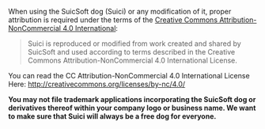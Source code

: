 When using the SuicSoft dog (Suici) or any modification of it, 
proper attribution is required under the terms of the [Creative Commons Attribution-NonCommercial 4.0 International](http://creativecommons.org/licenses/by-nc/4.0/):

>Suici is reproduced or modified from work created and shared by SuicSoft and used according to terms described in the Creative Commons Attribution-NonCommercial 4.0 International License.

You can read the CC Attribution-NonCommercial 4.0 International License Here: http://creativecommons.org/licenses/by-nc/4.0/

<b>You may not file trademark applications incorporating the SuicSoft dog or derivatives thereof within your company logo or business name. We want to make sure that Suici will always be a free dog for everyone.
